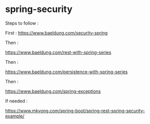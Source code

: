 # spring-security

Steps to follow :

First : 
https://www.baeldung.com/security-spring

Then :

https://www.baeldung.com/rest-with-spring-series

Then :

https://www.baeldung.com/persistence-with-spring-series

Then :

https://www.baeldung.com/spring-exceptions

If needed :

https://www.mkyong.com/spring-boot/spring-rest-spring-security-example/
